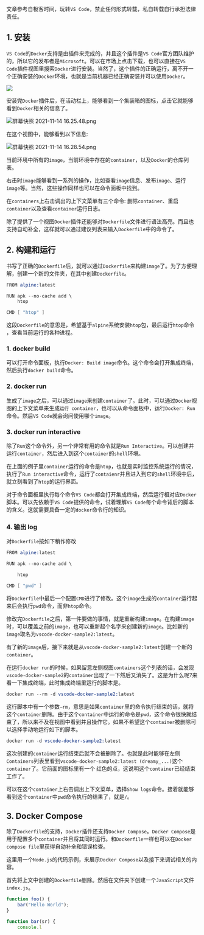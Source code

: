 文章参考自极客时间，玩转```VS Code```，禁止任何形式转载，私自转载自行承担法律责任。

## 1. 安装

```VS Code```的```Docker```支持是由插件来完成的，并且这个插件是```VS Code```官方团队维护的，所以它的发布者是```Microsoft```。可以在市场上点击下载，也可以直接在```VS Code```插件视图里搜索```Docker```进行安装。当然了，这个插件的正确运行，离不开一个正确安装的```Docker```环境，也就是当前机器已经正确安装并可以使用```Docker```。

![](https://p3-juejin.byteimg.com/tos-cn-i-k3u1fbpfcp/2d2a4146afc74569a4c4e8814d174ef0~tplv-k3u1fbpfcp-watermark.image?)

安装完```Docker```插件后，在活动栏上，能够看到一个集装箱的图标，点击它就能够看到```Docker```相关的信息了。

![屏幕快照 2021-11-14 16.25.48.png](https://p3-juejin.byteimg.com/tos-cn-i-k3u1fbpfcp/e83d86060d5843c0bdddcdcf56fdf6b5~tplv-k3u1fbpfcp-watermark.image?)

在这个视图中，能够看到以下信息:

![屏幕快照 2021-11-14 16.28.54.png](https://p1-juejin.byteimg.com/tos-cn-i-k3u1fbpfcp/e0047e25d12e48f88f81c332345929a7~tplv-k3u1fbpfcp-watermark.image?)

当前环境中所有的```image```，当前环境中存在的```container```，以及```Docker```的仓库列表。

右击时```image```能够看到一系列的操作，比如查看```image```信息、发布```image```、运行```image```等。当然，这些操作同样也可以在命令面板中找到。

在```containers```上右击调出的上下文菜单有三个命令: 删除```container```、重启```container```以及查看```container```运行日志。

除了提供了一个视图```Docker```插件还能够对```Dockerfile```文件进行语法高亮。而且也支持自动补全，这样就可以通过建议列表来输入```Dockerfile```中的命令了。

## 2. 构建和运行

书写了正确的```Dockerfile```后，就可以通过```Dockerfile```来构建````image````了。为了方便理解，创建一个新的文件夹，在其中创建```Dockerfile```。

```s
FROM alpine:latest

RUN apk --no-cache add \ 
    htop

CMD [ "htop" ]
```

这段```Dockerfile```的意思是，希望基于```alpine```系统安装```htop```包，最后运行```htop```命令 ，查看当前运行的各种进程。

### 1. docker build

可以打开命令面板，执行```Docker: Build image```命令。这个命令会打开集成终端，然后执行```docker build```命令。

### 2. docker run

生成了```image```之后，可以通过```image```来创建```container```了。此时，可以通过```Docker```视图的上下文菜单来生成```运行 container```，也可以从命令面板中，运行```Docker: Run```命令。然后```VS Code```就会询问使用哪个```image```。

### 3. docker run interactive

除了```Run```这个命令外，另一个非常有用的命令就是```Run Interactive```。可以创建并运行```container```，然后进入到这个```container```的```shell```环境。

在上面的例子里```container```运行的命令是```htop```，也就是实时监控系统运行的情况，执行了```Run interactive```命令，运行了```contaienr```并且进入到它的```shell```环境中后，就立刻看到了```htop```的运行界面。

对于命令面板里执行每个命令```VS Code```都会打开集成终端，然后运行相对应```Docker```脚本。可以先依赖于```VS Code```提供的命令，试着理解```VS Code```每个命令背后的脚本的含义。这就需要具备一定的```docker```命令行的知识。

### 4. 输出 log

对```Dockerfile```按如下稍作修改

```s
FROM alpine:latest

RUN apk --no-cache add \

    htop

CMD [ "pwd" ]
```

将```Dockerfile```中最后一个配置```CMD```进行了修改。这个```image```生成的```container```运行起来后会执行```pwd```命令，而非```htop```命令。

修改完```Dockerfile```之后，第一件要做的事情，就是重新构建```image```。在构建```image```时，可以覆盖之前的```image```，也可以重新起个名字来创建新的```image```。比如新的```image```取名为```vscode-docker-sample2:latest```。

有了新的```image```后，接下来就是从```vscode-docker-sample2:latest```创建一个新的```container```。

在运行```docker run```的时候，如果留意左侧视图```containers```这个列表的话，会发现```vscode-docker-sample2```的```container```出现了一下然后又消失了。这是为什么呢?来看一下集成终端，此时集成终端里运行的脚本是。

```s
docker run --rm -d vscode-docker-sample2:latest
```

这行脚本中有一个参数```–rm```，意思是如果```container```里的命令执行结束的话，就将这个```container```删除。由于这个```container```中运行的命令是```pwd```，这个命令很快就结束了，所以来不及在视图中看到并且操作它。如果不希望这个```container```被删除可以选择手动地运行如下的脚本。

```s
docker run -d vscode-docker-sample2:latest
```

这次创建的```container```运行结束后就不会被删除了。也就是此时能够在左侧```Containers```列表里看到```vscode-docker-sample2:latest (dreamy_...)```这个```container```了。它前面的图标里有一个 红色的点，这说明这个```container```已经结束工作了。

可以在这个```container```上右击调出上下文菜单，选择```Show logs```命令。接着就能够看到这个```container```中```pwd```命令执行的结果了，就是```/```。

## 3. Docker Compose

除了```Dockerfile```的支持，```Docker```插件还支持```Docker Compose```。```Docker Compose```是用于配置多个```container```并且将其同时运行。和```Dockerfile```一样也可以在```Docker compose file```里获得自动补全和错误检查。

这里用一个```Node.js```的代码示例，来展示```Docker Compose```以及接下来调试相关的内容。

首先将上文中创建的```Dockerfile```删除。然后在文件夹下创建一个```JavaScript```文件```index.js```。

```js
function foo() { 
    bar("Hello World");
}

function bar(sr) {
    console.l